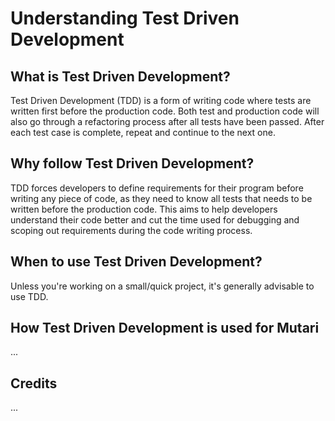 # Understanding Test Driven Development

## What is Test Driven Development?

Test Driven Development (TDD) is a form of writing code where tests are written first before the production code.
Both test and production code will also go through a refactoring process after all tests have been passed.
After each test case is complete, repeat and continue to the next one.

## Why follow Test Driven Development?

TDD forces developers to define requirements for their program before writing any piece of code,
as they need to know all tests that needs to be written before the production code.
This aims to help developers understand their code better and cut the time used for debugging and scoping out requirements during the code writing process.

## When to use Test Driven Development?

Unless you're working on a small/quick project, it's generally advisable to use TDD.

## How Test Driven Development is used for Mutari

...

## Credits

...

